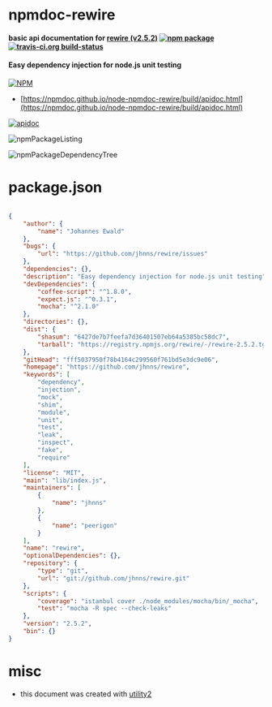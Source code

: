 # npmdoc-rewire

#### basic api documentation for  [rewire (v2.5.2)](https://github.com/jhnns/rewire)  [![npm package](https://img.shields.io/npm/v/npmdoc-rewire.svg?style=flat-square)](https://www.npmjs.org/package/npmdoc-rewire) [![travis-ci.org build-status](https://api.travis-ci.org/npmdoc/node-npmdoc-rewire.svg)](https://travis-ci.org/npmdoc/node-npmdoc-rewire)

#### Easy dependency injection for node.js unit testing

[![NPM](https://nodei.co/npm/rewire.png?downloads=true&downloadRank=true&stars=true)](https://www.npmjs.com/package/rewire)

- [https://npmdoc.github.io/node-npmdoc-rewire/build/apidoc.html](https://npmdoc.github.io/node-npmdoc-rewire/build/apidoc.html)

[![apidoc](https://npmdoc.github.io/node-npmdoc-rewire/build/screenCapture.buildCi.browser.%252Ftmp%252Fbuild%252Fapidoc.html.png)](https://npmdoc.github.io/node-npmdoc-rewire/build/apidoc.html)

![npmPackageListing](https://npmdoc.github.io/node-npmdoc-rewire/build/screenCapture.npmPackageListing.svg)

![npmPackageDependencyTree](https://npmdoc.github.io/node-npmdoc-rewire/build/screenCapture.npmPackageDependencyTree.svg)



# package.json

```json

{
    "author": {
        "name": "Johannes Ewald"
    },
    "bugs": {
        "url": "https://github.com/jhnns/rewire/issues"
    },
    "dependencies": {},
    "description": "Easy dependency injection for node.js unit testing",
    "devDependencies": {
        "coffee-script": "^1.8.0",
        "expect.js": "^0.3.1",
        "mocha": "^2.1.0"
    },
    "directories": {},
    "dist": {
        "shasum": "6427de7b7feefa7d36401507eb64a5385bc58dc7",
        "tarball": "https://registry.npmjs.org/rewire/-/rewire-2.5.2.tgz"
    },
    "gitHead": "fff5037950f78b4164c299560f761bd5e3dc9e06",
    "homepage": "https://github.com/jhnns/rewire",
    "keywords": [
        "dependency",
        "injection",
        "mock",
        "shim",
        "module",
        "unit",
        "test",
        "leak",
        "inspect",
        "fake",
        "require"
    ],
    "license": "MIT",
    "main": "lib/index.js",
    "maintainers": [
        {
            "name": "jhnns"
        },
        {
            "name": "peerigon"
        }
    ],
    "name": "rewire",
    "optionalDependencies": {},
    "repository": {
        "type": "git",
        "url": "git://github.com/jhnns/rewire.git"
    },
    "scripts": {
        "coverage": "istanbul cover ./node_modules/mocha/bin/_mocha",
        "test": "mocha -R spec --check-leaks"
    },
    "version": "2.5.2",
    "bin": {}
}
```



# misc
- this document was created with [utility2](https://github.com/kaizhu256/node-utility2)
